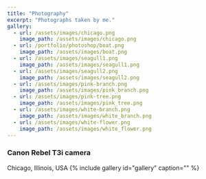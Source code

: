 ```yaml
---
title: "Photography"
excerpt: "Photographs taken by me."
gallery:
  - url: /assets/images/chicago.png
    image_path: /assets/images/chicago.png
  - url: /portfolio/photoshop/boat.png
    image_path: /assets/images/boat.png
  - url: /assets/images/seagull1.png
    image_path: /assets/images/seagull1.png
  - url: /assets/images/seagull2.png
    image_path: /assets/images/seagull2.png
  - url: /assets/images/pink-branch.png
    image_path: /assets/images/pink_branch.png
  - url: /assets/images/pink-tree.png
    image_path: /assets/images/pink_tree.png
  - url: /assets/images/white-branch.png
    image_path: /assets/images/white_branch.png
  - url: /assets/images/white-flower.png
    image_path: /assets/images/white_flower.png
---
```

<h3> Canon Rebel T3i camera </h3>
<i class="fas fa-map-marker-alt"></i> Chicago, Illinois, USA
{% include gallery id="gallery" caption="" %}